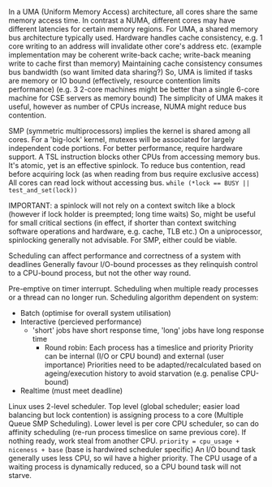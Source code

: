 <!-- SPDX-License-Identifier: zlib-acknowledgement -->
In a UMA (Uniform Memory Access) architecture, all cores share the same memory access time.
In contrast a NUMA, different cores may have different latencies for certain memory regions.
For UMA, a shared memory bus architecture typically used.
Hardware handles cache consistency, e.g. 1 core writing to an address will invalidate other core's address etc. 
(example implementation may be coherent write-back cache; write-back meaning write to cache first than memory)
Maintaining cache consistency consumes bus bandwidth (so want limited data sharing?)
So, UMA is limited if tasks are memory or IO bound (effectively, resource contention limits performance)
(e.g. 3 2-core machines might be better than a single 6-core machine for CSE servers as memory bound)
The simplicity of UMA makes it useful, however as number of CPUs increase, NUMA might reduce bus contention.

SMP (symmetric multiprocessors) implies the kernel is shared among all cores. 
For a 'big-lock' kernel, mutexes will be associated for largely independent code portions.
For better performance, require hardware support.
A TSL instruction blocks other CPUs from accessing memory bus. 
It's atomic, yet is an effective spinlock.
To reduce bus contention, read before acquiring lock (as when reading from bus require exclusive access)
All cores can read lock without accessing bus. 
`while (*lock == BUSY || test_and_set(lock))`

IMPORTANT: a spinlock will not rely on a context switch like a block (however if lock holder is preempted; long time waits)
So, might be useful for small critical sections (in effect, if shorter than context switching software operations and hardware, e.g. cache, TLB etc.)
On a uniprocessor, spinlocking generally not advisable.
For SMP, either could be viable.

Scheduling can affect performance and correctness of a system with deadlines
Generally favour I/O-bound processes as they relinquish control to a CPU-bound process, but not the other way round.

Pre-emptive on timer interrupt.
Scheduling when multiple ready processes or a thread can no longer run.
Scheduling algorithm dependent on system:
  - Batch (optimise for overall system utilisation)
  - Interactive (percieved performance)
    * 'short' jobs have short response time, 'long' jobs have long response time
      - Round robin:
        Each process has a timeslice and priority
        Priority can be internal (I/O or CPU bound) and external (user importance)
        Priorities need to be adapted/recalculated based on ageing/execution history to avoid starvation (e.g. penalise CPU-bound)
  - Realtime (must meet deadline)

Linux uses 2-level scheduler.
Top level (global scheduler; easier load balancing but lock contention) is assigning process to a core (Multiple Queue SMP Scheduling).
Lower level is per core CPU scheduler, so can do affinity scheduling (re-run process timeslice on same previous core). 
If nothing ready, work steal from another CPU.
`priority = cpu_usage + niceness + base` (base is hardwired scheduler specific)
An I/O bound task generally uses less CPU, so wil have a higher priority.
The CPU usage of a waiting process is dynamically reduced, so a CPU bound task will not starve.
